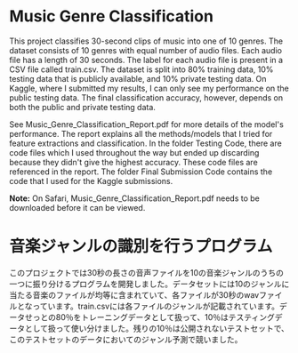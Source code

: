 # Music Genre Classification
 This project classifies 30-second clips of music into one of 10 genres. The dataset consists of 10 genres with equal number of audio files. Each audio file has a length of 30 seconds. The label for each audio file is present in a CSV file called train.csv. The dataset is split into 80% training data, 10% testing data that is publicly available, and 10% private testing data. On Kaggle, where I submitted my results, I can only see my performance on the public testing data. The final classification accuracy, however, depends on both the public and private testing data.

 See Music_Genre_Classification_Report.pdf for more details of the model's performance. The report explains all the methods/models that I tried for feature extractions and classification. In the folder Testing Code, there are code files which I used throughout the way but ended up discarding because they didn't give the highest accuracy. These code files are referenced in the report. The folder Final Submission Code contains the code that I used for the Kaggle submissions.

 **Note:** On Safari, Music_Genre_Classification_Report.pdf needs to be downloaded before it can be viewed.

# 音楽ジャンルの識別を行うプログラム
このプロジェクトでは30秒の長さの音声ファイルを10の音楽ジャンルのうちの一つに振り分けるプログラムを開発しました。データセットには10のジャンルに当たる音楽のファイルが均等に含まれていて、各ファイルが30秒のwavファイルとなっています。train.csvには各ファイルのジャンルが記載されています。データせっとの80％をトレーニングデータとして扱って、10％はテスティングデータとして扱って使い分けました。残りの10％は公開されないテストセットで、このテストセットのデータにおいてのジャンル予測で競いました。
